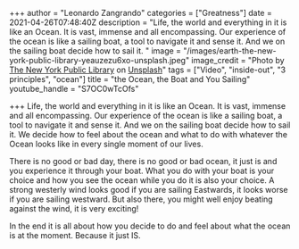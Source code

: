 +++
author = "Leonardo Zangrando"
categories = ["Greatness"]
date = 2021-04-26T07:48:40Z
description = "Life, the world and everything in it is like an Ocean. It is vast, immense and all encompassing. Our experience of the ocean is like a sailing boat, a tool to navigate it and sense it. And we on the sailing boat decide how to sail it. "
image = "/images/earth-the-new-york-public-library-yeauzezu6xo-unsplash.jpeg"
image_credit = "Photo by [The New York Public Library](https://unsplash.com/@nypl?utm_source=unsplash&utm_medium=referral&utm_content=creditCopyText) on [Unsplash](https://unsplash.com/s/photos/planet?utm_source=unsplash&utm_medium=referral&utm_content=creditCopyText)"
tags = ["Video", "inside-out", "3 principles", "ocean"]
title = "the Ocean, the Boat and You Sailing"
youtube_handle = "S7OC0wTcOfs"

+++
Life, the world and everything in it is like an Ocean. It is vast, immense and all encompassing. Our experience of the ocean is like a sailing boat, a tool to navigate it and sense it. And we on the sailing boat decide how to sail it. We decide how to feel about the ocean and what to do with whatever the Ocean looks like in every single moment of our lives.  
  
There is no good or bad day, there is no good or bad ocean, it just is and you experience it through your boat. What you do with your boat is your choice and how you see the ocean while you do it is also your choice. A strong westerly wind looks good if you are sailing Eastwards, it looks worse if you are sailing westward. But also there, you might well enjoy beating against the wind, it is very exciting!  
  
In the end it is all about how you decide to do and feel about what the ocean is at the moment. Because it just IS.

